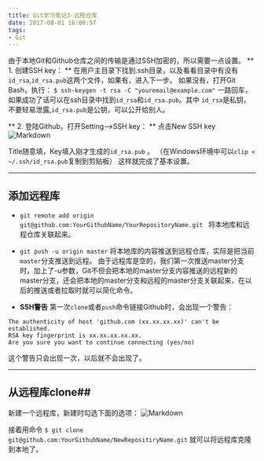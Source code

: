 ```yaml
---
title: Git学习笔记3-远程仓库
date: 2017-08-01 16:00:57
tags:
- Git
---
```

由于本地Git和Github仓库之间的传输是通过SSH加密的，所以需要一点设置。
** 1. 创建SSH key： **
在用户主目录下找到.ssh目录，以及看看目录中有没有`id_rsa`,`id_rsa.pub`这两个文件，如果有，进入下一步。
如果没有，打开Git Bash，执行：
`$ ssh-keygen -t rsa -C "youremail@example.com"`
一路回车，如果成功了话可以在ssh目录中找到`id_rsa`和`id_rsa.pub`。其中 `id_rsa`是私钥，不要轻易泄露,`id_rsa.pub`是公钥，可以公开给别人。

<!-- more -->

** 2. 登陆Github，打开Setting-->SSH key： **
点击New SSH key
![Markdown](http://i2.tiimg.com/1949/ebcc34235381f54b.jpg)

Title随意填，Key填入刚才生成的`id_rsa.pub` 。
（在Windows环境中可以`clip < ~/.ssh/id_rsa.pub`复制到剪贴板）
这样就完成了基本设置。
 
***

## 添加远程库
* `git remote add origin git@github.com:YourGithubName/YourRepositoryName.git `
将本地库和远程仓库关联起来。

* `git push -u origin master`
将本地库的内容推送到远程仓库，实际是把当前`master`分支推送到远程。
由于远程库是空的，我们第一次推送master分支时，加上了-u参数，Git不但会把本地的master分支内容推送的远程新的master分支，还会把本地的master分支和远程的master分支关联起来，在以后的推送或者拉取时就可以简化命令。

* **SSH警告**
第一次`clone`或者`push`命令链接Github时，会出现一个警告：

```
The authenticity of host 'github.com (xx.xx.xx.xx)' can't be established.
RSA key fingerprint is xx.xx.xx.xx.xx.
Are you sure you want to continue connecting (yes/no)
```

这个警告只会出现一次，以后就不会出现了。

***

## 从远程库clone##
新建一个远程库，新建时勾选下面的选项：
![Markdown](http://i2.tiimg.com/1949/24f45789e349e233.jpg)


 接着用命令
`$ git clone git@github.com:YourGithubName/NewRepositiryName.git`
就可以将远程库克隆到本地了。

